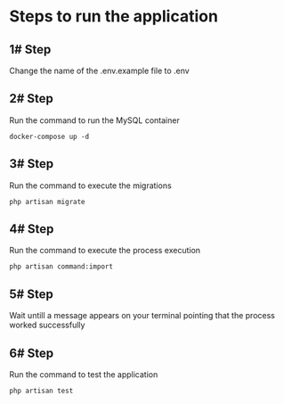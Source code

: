 
# Steps to run the application

## 1# Step
Change the name of the .env.example file to .env

## 2# Step
Run the command to run the MySQL container
```
docker-compose up -d
```

## 3# Step
Run the command to execute the migrations
```
php artisan migrate
```

## 4# Step
Run the command to execute the process execution
```
php artisan command:import
```

## 5# Step
Wait untill a message appears on your terminal pointing that the process worked successfully

## 6# Step
Run the command to test the application
```
php artisan test
```